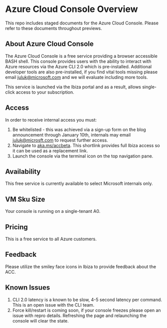 # Azure Cloud Console Overview
This repo includes staged documents for the Azure Cloud Console. Please refer to these documents throughout previews.

## About Azure Cloud Console
The Azure Cloud Console is a free service providing a browser accessible BASH shell. This console provides users with the ability to interact with Azure resources via the Azure CLI 2.0 which is pre-installed. Additional developer tools are also pre-installed, if you find vital tools missing please email juluk@microsoft.com and we will evaluate including more tools. 

This service is launched via the Ibiza portal and as a result, allows single-click access to your subscription.

## Access 
In order to receive internal access you must:

1. Be whitelisted - this was achieved via a sign-up form on the blog announcement through January 10th, internals may email juluk@microsft.com to request further access. <br>
2. Navigate to [aka.ms/accbeta](www.aka.ms/accbeta). This shortlink provides full Ibiza access so it can be used as a replacement link. <br>
3. Launch the console via the terminal icon on the top navigation pane.

## Availability
This free service is currently available to select Microsoft internals only.

## VM Sku Size
Your console is running on a single-tenant A0.

## Pricing
This is a free service to all Azure customers.

## Feedback
Please utilize the smiley face icons in Ibiza to provide feedback about the ACC.

## Known Issues
1. CLI 2.0 latency is a known to be slow, 4-5 second latency per command. This is an open issue with the CLI team.
2. Force kill/restart is coming soon, if your console freezes please open an issue with repro details. Refreshing the page and relaunching the console will clear the state.
